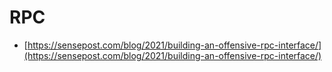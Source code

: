 # RPC

- [https://sensepost.com/blog/2021/building-an-offensive-rpc-interface/](https://sensepost.com/blog/2021/building-an-offensive-rpc-interface/)
